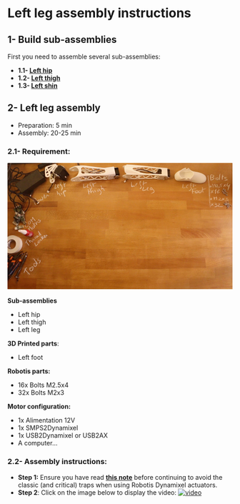 # Left leg assembly instructions


## 1- Build sub-assemblies

First you need to assemble several sub-assemblies:
- **1.1- [Left hip](./left_hip_assembly_instructions.md)**
- **1.2- [Left thigh](./left_thigh_assembly_instructions.md)**
- **1.3- [Left shin](./left_shin_assembly_instructions.md)**



## 2- Left leg assembly


- Preparation: 5 min
- Assembly: 20-25 min


### 2.1- Requirement:
![](../img/left_leg_assembly_BOM.jpg)

**Sub-assemblies**
- Left hip
- Left thigh
- Left leg

**3D Printed parts**:
- Left foot

**Robotis parts:**
- 16x Bolts M2.5x4
- 32x Bolts M2x3

**Motor configuration:**
- 1x Alimentation 12V
- 1x SMPS2Dynamixel
- 1x USB2Dynamixel or USB2AX
- A computer...



### 2.2- Assembly instructions:

- **Step 1:** Ensure you have read [**this note**](//github.com/poppy-project/Robotis-library/blob/master/doc/en/robotis_tricks.md) before continuing to avoid the classic (and critical) traps when using Robotis Dynamixel actuators.
- **Step 2**: Click on the image below to display the video:
[![video](http://img.youtube.com/vi/m6hKNlVGYlU/0.jpg)](http://youtu.be/m6hKNlVGYlU)
